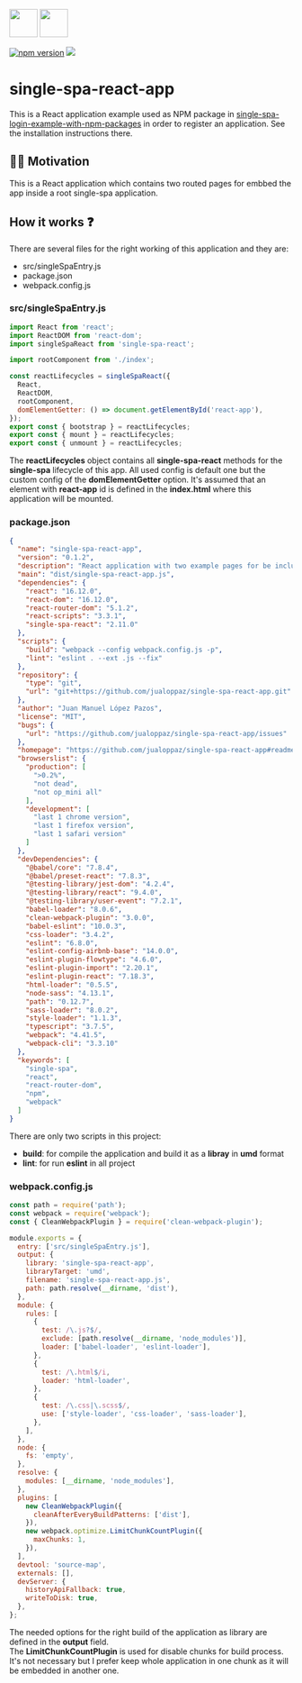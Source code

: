<p float="left">
  <img src="https://single-spa.js.org/img/logo-white-bgblue.svg" width="50" height="50">
  <img src="https://cdn.auth0.com/blog/react-js/react.png" width="50" height="50">
</p>

[![npm version](https://img.shields.io/npm/v/single-spa-react-app.svg?style=flat-square)](https://www.npmjs.org/package/single-spa-react-app)
[![](https://data.jsdelivr.com/v1/package/npm/single-spa-react-app/badge)](https://www.jsdelivr.com/package/npm/single-spa-react-app)

# single-spa-react-app

This is a React application example used as NPM package in [single-spa-login-example-with-npm-packages](https://github.com/jualoppaz/single-spa-login-example-with-npm-packages) in order to register an application. See the installation instructions there.

## ✍🏻 Motivation

This is a React application which contains two routed pages for embbed the app inside a root single-spa application.

## How it works ❓

There are several files for the right working of this application and they are:

- src/singleSpaEntry.js
- package.json
- webpack.config.js

### src/singleSpaEntry.js

```javascript
import React from 'react';
import ReactDOM from 'react-dom';
import singleSpaReact from 'single-spa-react';

import rootComponent from './index';

const reactLifecycles = singleSpaReact({
  React,
  ReactDOM,
  rootComponent,
  domElementGetter: () => document.getElementById('react-app'),
});
export const { bootstrap } = reactLifecycles;
export const { mount } = reactLifecycles;
export const { unmount } = reactLifecycles;
```

The **reactLifecycles** object contains all **single-spa-react** methods for the **single-spa** lifecycle of this app. All used config is default one but the custom config of the **domElementGetter** option. It's assumed that an element with **react-app** id is defined in the **index.html** where this application will be mounted.

### package.json

```json
{
  "name": "single-spa-react-app",
  "version": "0.1.2",
  "description": "React application with two example pages for be included in a single-spa application as registered app.",
  "main": "dist/single-spa-react-app.js",
  "dependencies": {
    "react": "16.12.0",
    "react-dom": "16.12.0",
    "react-router-dom": "5.1.2",
    "react-scripts": "3.3.1",
    "single-spa-react": "2.11.0"
  },
  "scripts": {
    "build": "webpack --config webpack.config.js -p",
    "lint": "eslint . --ext .js --fix"
  },
  "repository": {
    "type": "git",
    "url": "git+https://github.com/jualoppaz/single-spa-react-app.git"
  },
  "author": "Juan Manuel López Pazos",
  "license": "MIT",
  "bugs": {
    "url": "https://github.com/jualoppaz/single-spa-react-app/issues"
  },
  "homepage": "https://github.com/jualoppaz/single-spa-react-app#readme",
  "browserslist": {
    "production": [
      ">0.2%",
      "not dead",
      "not op_mini all"
    ],
    "development": [
      "last 1 chrome version",
      "last 1 firefox version",
      "last 1 safari version"
    ]
  },
  "devDependencies": {
    "@babel/core": "7.8.4",
    "@babel/preset-react": "7.8.3",
    "@testing-library/jest-dom": "4.2.4",
    "@testing-library/react": "9.4.0",
    "@testing-library/user-event": "7.2.1",
    "babel-loader": "8.0.6",
    "clean-webpack-plugin": "3.0.0",
    "babel-eslint": "10.0.3",
    "css-loader": "3.4.2",
    "eslint": "6.8.0",
    "eslint-config-airbnb-base": "14.0.0",
    "eslint-plugin-flowtype": "4.6.0",
    "eslint-plugin-import": "2.20.1",
    "eslint-plugin-react": "7.18.3",
    "html-loader": "0.5.5",
    "node-sass": "4.13.1",
    "path": "0.12.7",
    "sass-loader": "8.0.2",
    "style-loader": "1.1.3",
    "typescript": "3.7.5",
    "webpack": "4.41.5",
    "webpack-cli": "3.3.10"
  },
  "keywords": [
    "single-spa",
    "react",
    "react-router-dom",
    "npm",
    "webpack"
  ]
}
```

There are only two scripts in this project:

- **build**: for compile the application and build it as a **libray** in **umd** format
- **lint**: for run **eslint** in all project

### webpack.config.js

```javascript
const path = require('path');
const webpack = require('webpack');
const { CleanWebpackPlugin } = require('clean-webpack-plugin');

module.exports = {
  entry: ['src/singleSpaEntry.js'],
  output: {
    library: 'single-spa-react-app',
    libraryTarget: 'umd',
    filename: 'single-spa-react-app.js',
    path: path.resolve(__dirname, 'dist'),
  },
  module: {
    rules: [
      {
        test: /\.js?$/,
        exclude: [path.resolve(__dirname, 'node_modules')],
        loader: ['babel-loader', 'eslint-loader'],
      },
      {
        test: /\.html$/i,
        loader: 'html-loader',
      },
      {
        test: /\.css|\.scss$/,
        use: ['style-loader', 'css-loader', 'sass-loader'],
      },
    ],
  },
  node: {
    fs: 'empty',
  },
  resolve: {
    modules: [__dirname, 'node_modules'],
  },
  plugins: [
    new CleanWebpackPlugin({
      cleanAfterEveryBuildPatterns: ['dist'],
    }),
    new webpack.optimize.LimitChunkCountPlugin({
      maxChunks: 1,
    }),
  ],
  devtool: 'source-map',
  externals: [],
  devServer: {
    historyApiFallback: true,
    writeToDisk: true,
  },
};
```

The needed options for the right build of the application as library are defined in the **output** field.\
The **LimitChunkCountPlugin** is used for disable chunks for build process. It's not necessary but I prefer keep whole application in one chunk as it will be embedded in another one.
